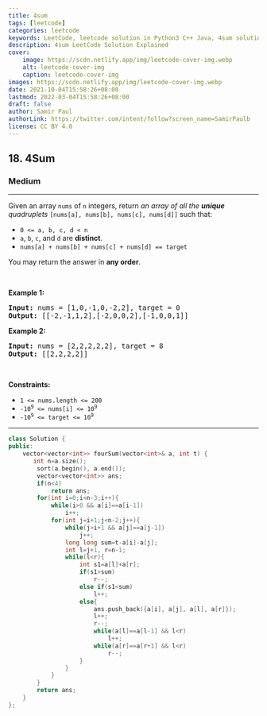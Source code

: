 ```yaml
---
title: 4sum
tags: [leetcode]
categories: leetcode
keywords: LeetCode, leetcode solution in Python3 C++ Java, 4sum solution
description: 4sum LeetCode Solution Explained
cover:
    image: https://scdn.netlify.app/img/leetcode-cover-img.webp
    alt: leetcode-cover-img
    caption: leetcode-cover-img
images: https://scdn.netlify.app/img/leetcode-cover-img.webp
date: 2021-10-04T15:58:26+08:00
lastmod: 2022-03-04T15:58:26+08:00
draft: false
author: Samir Paul
authorLink: https://twitter.com/intent/follow?screen_name=SamirPaulb
license: CC BY 4.0
---
```



<h2>18. 4Sum</h2><h3>Medium</h3><hr><div><p>Given an array <code>nums</code> of <code>n</code> integers, return <em>an array of all the <strong>unique</strong> quadruplets</em> <code>[nums[a], nums[b], nums[c], nums[d]]</code> such that:</p>

<ul>
	<li><code>0 &lt;= a, b, c, d&nbsp;&lt; n</code></li>
	<li><code>a</code>, <code>b</code>, <code>c</code>, and <code>d</code> are <strong>distinct</strong>.</li>
	<li><code>nums[a] + nums[b] + nums[c] + nums[d] == target</code></li>
</ul>

<p>You may return the answer in <strong>any order</strong>.</p>

<p>&nbsp;</p>
<p><strong>Example 1:</strong></p>

<pre><strong>Input:</strong> nums = [1,0,-1,0,-2,2], target = 0
<strong>Output:</strong> [[-2,-1,1,2],[-2,0,0,2],[-1,0,0,1]]
</pre>

<p><strong>Example 2:</strong></p>

<pre><strong>Input:</strong> nums = [2,2,2,2,2], target = 8
<strong>Output:</strong> [[2,2,2,2]]
</pre>

<p>&nbsp;</p>
<p><strong>Constraints:</strong></p>

<ul>
	<li><code>1 &lt;= nums.length &lt;= 200</code></li>
	<li><code>-10<sup>9</sup> &lt;= nums[i] &lt;= 10<sup>9</sup></code></li>
	<li><code>-10<sup>9</sup> &lt;= target &lt;= 10<sup>9</sup></code></li>
</ul>
</div>

---




```cpp
class Solution {
public:
    vector<vector<int>> fourSum(vector<int>& a, int t) {
       int n=a.size();
        sort(a.begin(), a.end());
        vector<vector<int>> ans;
        if(n<4)
            return ans;
        for(int i=0;i<n-3;i++){
            while(i>0 && a[i]==a[i-1])
                i++;
            for(int j=i+1;j<n-2;j++){
                while(j>i+1 && a[j]==a[j-1])
                    j++;
                long long sum=t-a[i]-a[j];
                int l=j+1, r=n-1;
                while(l<r){
                    int s1=a[l]+a[r];
                    if(s1>sum)
                        r--;
                    else if(s1<sum)
                        l++;
                    else{
                        ans.push_back({a[i], a[j], a[l], a[r]});
                        l++;
                        r--;
                        while(a[l]==a[l-1] && l<r)
                            l++;
                        while(a[r]==a[r+1] && l<r)
                            r--;
                    }
                }
            }
        }
        return ans;
    }
};
```

